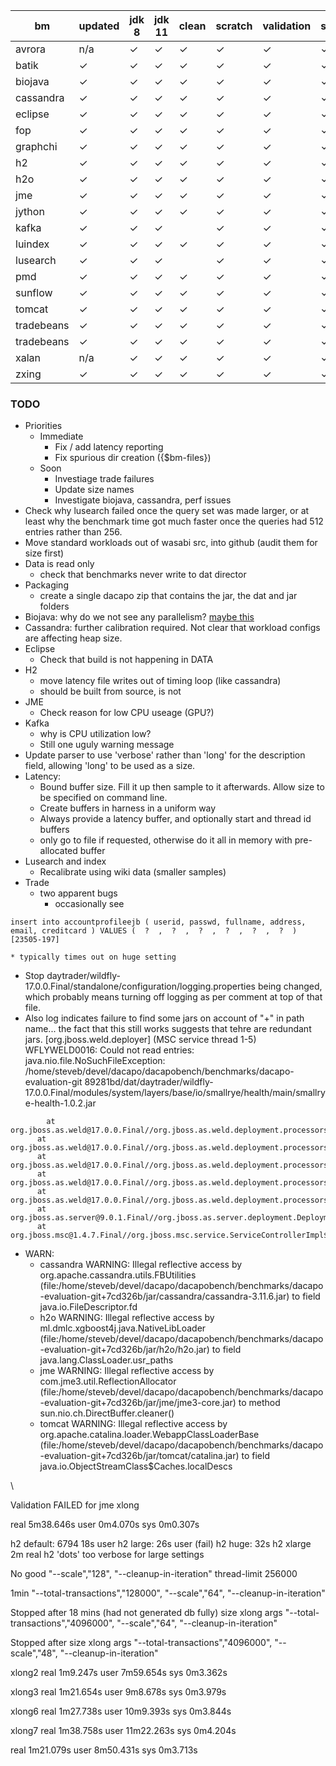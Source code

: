 |bm | updated | jdk 8 | jdk 11 | clean | scratch | validation | small | default | large | huge | long | latency |
|-|-|-|-|-|-|-|-|-|-|-|-|-|
|avrora|n/a|✓|✓|✓|✓|✓|✓|✓|✓|||
|batik|✓|✓|✓|✓|✓|✓|✓|✓|✓|✓||
|biojava|✓|✓|✓|✓|✓|✓|✓|✓|✓|✓||
|cassandra|✓|✓|✓|✓|✓|✓|✓|✓|✓|✓|✓|✓|
|eclipse|✓|✓|✓|✓|✓|✓|✓|✓|✓|||
|fop|✓|✓|✓|✓|✓|✓|✓|✓||||
|graphchi|✓|✓|✓|✓|✓|✓|✓|✓|✓|✓||||
|h2|✓|✓|✓|✓|✓|✓|✓|✓|✓|✓||✓|
|h2o|✓|✓|✓|✓|✓|✓|✓|✓|✓|✓||?|
|jme|✓|✓|✓|✓|✓|✓|✓|✓|✓||✓|✓|
|jython|✓|✓|✓|✓|✓|✓|✓|✓|✓||✓||
|kafka|✓|✓|✓||✓|✓|✓|✓|✓||?|✓|
|luindex|✓|✓|✓|✓|✓|✓|✓|✓||✓|||
|lusearch|✓|✓|✓||✓|✓|✓|✓||✓|✓|?|
|pmd|✓|✓|✓|✓|✓|✓|✓|✓|✓|||
|sunflow|✓|✓|✓|✓|✓|✓|✓|✓|✓|||
|tomcat|✓|✓|✓|✓|✓|✓|✓|✓|✓||✓|?|
|tradebeans|✓|✓|✓|✓|✓|✓|✓|✓|✓|✓|✓|?|
|tradebeans|✓|✓|✓|✓|✓|✓|✓|✓|✓|✓|✓|?|
|xalan|n/a|✓|✓|✓|✓|✓|✓|✓|✓|||||
|zxing|✓|✓|✓|✓|✓|✓|✓|✓||||||


### TODO
* Priorities
  * Immediate
    * Fix / add latency reporting
    * Fix spurious dir creation ({$bm-files})
  * Soon
    * Investiage trade failures
    * Update size names
    * Investigate biojava, cassandra, perf issues
* Check why lusearch failed once the query set was made larger, or at least why the benchmark time got much faster once the queries had 512 entries rather than 256.
* Move standard workloads out of wasabi src, into github (audit them for size first)
* Data is read only
  * check that benchmarks never write to dat director
* Packaging
  * create a single dacapo zip that contains the jar, the dat and jar folders
* Biojava: why do we not see any parallelism? [maybe this](https://bugs.openjdk.java.net/browse/JDK-8247980)
* Cassandra: further calibration required.   Not clear that workload configs are affecting heap size.
* Eclipse
  * Check that build is not happening in DATA
* H2 
  * move latency file writes out of timing loop (like cassandra)
  * should be built from source, is not
* JME
  * Check reason for low CPU useage (GPU?)
* Kafka 
  * why is CPU utilization low?
  * Still one uguly warning message
* Update parser to use 'verbose' rather than 'long' for the description field, allowing 'long' to be used as a size.
* Latency:
  * Bound buffer size.   Fill it up then sample to it afterwards.  Allow size to be specified on command line.
  * Create buffers in harness in a uniform way
  * Always provide a latency buffer, and optionally start and thread id buffers
  * only go to file if requested, otherwise do it all in memory with pre-allocated buffer
* Lusearch and index
  * Recalibrate using wiki data (smaller samples)
* Trade
  * two apparent bugs
    * occasionally see 
```org.h2.jdbc.JdbcSQLException: Unique index or primary key violation: "PRIMARY_KEY_F ON PUBLIC.ACCOUNTPROFILEEJB(USERID) VALUES ('000000', 1)"; SQL statement:
insert into accountprofileejb ( userid, passwd, fullname, address, email, creditcard ) VALUES (  ?  ,  ?  ,  ?  ,  ?  ,  ?  ,  ?  ) [23505-197]
```
    * typically times out on huge setting

  * Stop daytrader/wildfly-17.0.0.Final/standalone/configuration/logging.properties being changed, which probably means turning off logging as per comment at top of that file.
  * Also log indicates failure to find some jars on account of "+" in path name... the fact that this still works suggests that tehre are redundant jars.
  [org.jboss.weld.deployer] (MSC service thread 1-5) WFLYWELD0016: Could not read entries: java.nio.file.NoSuchFileException: /home/steveb/devel/dacapo/dacapobench/benchmarks/dacapo-evaluation-git 89281bd/dat/daytrader/wildfly-17.0.0.Final/modules/system/layers/base/io/smallrye/health/main/smallrye-health-1.0.2.jar
  ```
          at org.jboss.as.weld@17.0.0.Final//org.jboss.as.weld.deployment.processors.UrlScanner.handleArchiveByFile(UrlScanner.java:136)
        at org.jboss.as.weld@17.0.0.Final//org.jboss.as.weld.deployment.processors.UrlScanner.handle(UrlScanner.java:125)
        at org.jboss.as.weld@17.0.0.Final//org.jboss.as.weld.deployment.processors.UrlScanner.scan(UrlScanner.java:89)
        at org.jboss.as.weld@17.0.0.Final//org.jboss.as.weld.deployment.processors.ExternalBeanArchiveProcessor.discover(ExternalBeanArchiveProcessor.java:287)
        at org.jboss.as.weld@17.0.0.Final//org.jboss.as.weld.deployment.processors.ExternalBeanArchiveProcessor.deploy(ExternalBeanArchiveProcessor.java:198)
        at org.jboss.as.server@9.0.1.Final//org.jboss.as.server.deployment.DeploymentUnitPhaseService.start(DeploymentUnitPhaseService.java:176)
        at org.jboss.msc@1.4.7.Final//org.jboss.msc.service.ServiceControllerImpl$StartTask.startService(ServiceControllerImpl.java:1737)
  ```

* WARN:
  * cassandra WARNING: Illegal reflective access by org.apache.cassandra.utils.FBUtilities (file:/home/steveb/devel/dacapo/dacapobench/benchmarks/dacapo-evaluation-git+7cd326b/jar/cassandra/cassandra-3.11.6.jar) to field java.io.FileDescriptor.fd
  * h2o WARNING: Illegal reflective access by ml.dmlc.xgboost4j.java.NativeLibLoader (file:/home/steveb/devel/dacapo/dacapobench/benchmarks/dacapo-evaluation-git+7cd326b/jar/h2o/h2o.jar) to field java.lang.ClassLoader.usr_paths
  * jme WARNING: Illegal reflective access by com.jme3.util.ReflectionAllocator (file:/home/steveb/devel/dacapo/dacapobench/benchmarks/dacapo-evaluation-git+7cd326b/jar/jme/jme3-core.jar) to method sun.nio.ch.DirectBuffer.cleaner()
  * tomcat WARNING: Illegal reflective access by org.apache.catalina.loader.WebappClassLoaderBase (file:/home/steveb/devel/dacapo/dacapobench/benchmarks/dacapo-evaluation-git+7cd326b/jar/tomcat/catalina.jar) to field java.io.ObjectStreamClass$Caches.localDescs

\\




Validation FAILED for jme xlong

real	5m38.646s
user	0m4.070s
sys	0m0.307s


h2 default: 6794 18s user
h2 large: 26s user (fail)
h2 huge: 32s
h2 xlarge 2m real
h2 'dots' too verbose for large settings

No good
		"--scale","128",
		"--cleanup-in-iteration"
  thread-limit 256000

1min
  		"--total-transactions","128000",
		"--scale","64",
		"--cleanup-in-iteration"

Stopped after 18 mins (had not generated db fully)
    size xlong args 
		"--total-transactions","4096000",
		"--scale","64",
		"--cleanup-in-iteration"

Stopped after 
    size xlong args 
		"--total-transactions","4096000",
		"--scale","48",
		"--cleanup-in-iteration"

xlong2
real	1m9.247s
user	7m59.654s
sys	0m3.362s

xlong3
real	1m21.654s
user	9m8.678s
sys	0m3.979s

xlong6
real	1m27.738s
user	10m9.393s
sys	0m3.844s

xlong7
real	1m38.758s
user	11m22.263s
sys	0m4.204s

real	1m21.079s
user	8m50.431s
sys	0m3.713s